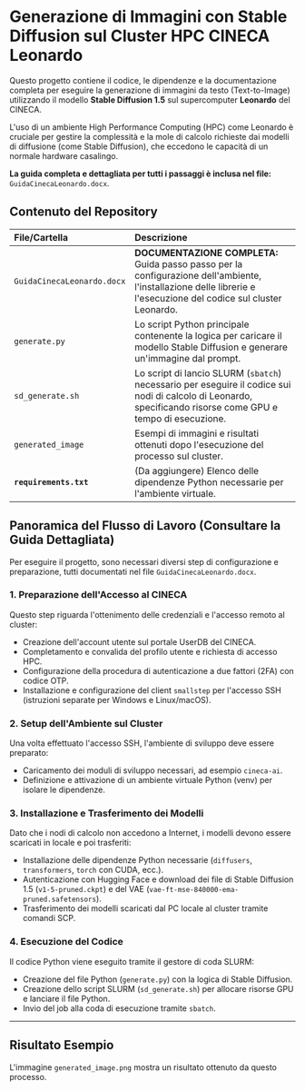 # Generazione di Immagini con Stable Diffusion sul Cluster HPC CINECA Leonardo

Questo progetto contiene il codice, le dipendenze e la documentazione completa per eseguire la generazione di immagini da testo (Text-to-Image) utilizzando il modello **Stable Diffusion 1.5** sul supercomputer **Leonardo** del CINECA.

L'uso di un ambiente High Performance Computing (HPC) come Leonardo è cruciale per gestire la complessità e la mole di calcolo richieste dai modelli di diffusione (come Stable Diffusion), che eccedono le capacità di un normale hardware casalingo.

**La guida completa e dettagliata per tutti i passaggi è inclusa nel file:** `GuidaCinecaLeonardo.docx`.

## Contenuto del Repository

| File/Cartella | Descrizione |
| :--- | :--- |
| `GuidaCinecaLeonardo.docx` | **DOCUMENTAZIONE COMPLETA:** Guida passo passo per la configurazione dell'ambiente, l'installazione delle librerie e l'esecuzione del codice sul cluster Leonardo. |
| `generate.py` | Lo script Python principale contenente la logica per caricare il modello Stable Diffusion e generare un'immagine dal prompt. |
| `sd_generate.sh` | Lo script di lancio SLURM (`sbatch`) necessario per eseguire il codice sui nodi di calcolo di Leonardo, specificando risorse come GPU e tempo di esecuzione. |
| `generated_image` | Esempi di immagini e risultati ottenuti dopo l'esecuzione del processo sul cluster. |
| **`requirements.txt`** | (Da aggiungere) Elenco delle dipendenze Python necessarie per l'ambiente virtuale. |

## Panoramica del Flusso di Lavoro (Consultare la Guida Dettagliata)

Per eseguire il progetto, sono necessari diversi step di configurazione e preparazione, tutti documentati nel file `GuidaCinecaLeonardo.docx`.

### 1. Preparazione dell'Accesso al CINECA

Questo step riguarda l'ottenimento delle credenziali e l'accesso remoto al cluster:
* Creazione dell'account utente sul portale UserDB del CINECA.
* Completamento e convalida del profilo utente e richiesta di accesso HPC.
* Configurazione della procedura di autenticazione a due fattori (2FA) con codice OTP.
* Installazione e configurazione del client `smallstep` per l'accesso SSH (istruzioni separate per Windows e Linux/macOS).

### 2. Setup dell'Ambiente sul Cluster

Una volta effettuato l'accesso SSH, l'ambiente di sviluppo deve essere preparato:
* Caricamento dei moduli di sviluppo necessari, ad esempio `cineca-ai`.
* Definizione e attivazione di un ambiente virtuale Python (venv) per isolare le dipendenze.

### 3. Installazione e Trasferimento dei Modelli

Dato che i nodi di calcolo non accedono a Internet, i modelli devono essere scaricati in locale e poi trasferiti:
* Installazione delle dipendenze Python necessarie (`diffusers`, `transformers`, `torch` con CUDA, ecc.).
* Autenticazione con Hugging Face e download dei file di Stable Diffusion 1.5 (`v1-5-pruned.ckpt`) e del VAE (`vae-ft-mse-840000-ema-pruned.safetensors`).
* Trasferimento dei modelli scaricati dal PC locale al cluster tramite comandi SCP.

### 4. Esecuzione del Codice

Il codice Python viene eseguito tramite il gestore di coda SLURM:
* Creazione del file Python (`generate.py`) con la logica di Stable Diffusion.
* Creazione dello script SLURM (`sd_generate.sh`) per allocare risorse GPU e lanciare il file Python.
* Invio del job alla coda di esecuzione tramite `sbatch`.

***

## Risultato Esempio

L'immagine `generated_image.png` mostra un risultato ottenuto da questo processo.
